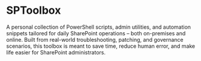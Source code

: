 # SPToolbox
A personal collection of PowerShell scripts, admin utilities, and automation snippets tailored for daily SharePoint operations – both on-premises and online. Built from real-world troubleshooting, patching, and governance scenarios, this toolbox is meant to save time, reduce human error, and make life easier for SharePoint administrators.
